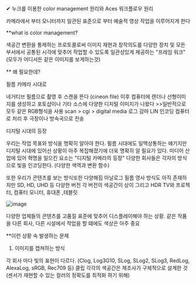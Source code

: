✔ 누크를 이용한 color management 원리와 Aces 워크플로우 원리

카메라에서 부터 모니터까지 일관된 표준으로 부터 예술적 영상 작업을 이루어지게 한다 

**what is color management? 

색공간 변환을 통제하는 프로토콜로써 이미지 재현과 창작의도를 다양한 장치 및 모든 부서에서 공통된 시각에 맞추어 작업할 수 있도록 일관성있게 제공하는 "프레임 워크"
(모두가 어디서든 같은 이미지를 보게하는것) 

** 왜 필요한데? 

필름 카메라 시대로 

네거티브 필름으로 촬영 후 스캔을 뜬다 (cineon file) 이후 컴퓨터에 렌더나 선형이미지를 생성하고 포토샵이나 기타 소스에 다양한 디지털 이미지가 나왔다 >>일반적으로 모두 같은 RGB형식을 사용
scan > cgi > digital media  로그 감마 LIN 인코딩 컴퓨터로 처리 후 극장이나 방속국으로 전송 

디지털 시대의 등장 

우리는 작업 목표와 방식을 명확히 알아야 한다. 필름 시대에도 일맥상통하는 얘기지만 디지털 시대에 있어선 상황이 아주 복잡해졌기에 더욱 명확히 알 필요가 있다. 
미디어 산업에 있어 혁명을 일으킨 요소는 "디지털 카메라의 등장" 다양한 회사들은 각자의 방식으로 빛을 인코딩한다. (다양한 색역과 변환 함수) 

또한 우리가 콘텐츠를 보는 방식또한 다양해짐 아날로그 필름 영사 방식도 아직 존재하지만 SD, HD, UHD 등 다양한 버전 각 버전의 색공간이 상이 그리고 HDR TV와 프로젝터, 컴퓨터 모니터, 휴대폰
,테블릿 

![image](https://user-images.githubusercontent.com/90597861/135765676-d846aeb6-c905-47fd-8dd0-ccf90680dd6c.png)

다양한 업체들의 콘텐츠를 고품질 표준에 맞추어 디스플레이해야 하는 상황. 같은 작품을 다른 회사, 다른 시설에서 작업을 할 떄에도 색상은 아주 중요 

**이런 상황 속 발생하는 문제 

1. 이미지를 캡쳐하는 방식 

각 회사 마다 빛의 표현이 다르다. (Clog, Log3G10, SLog, SLog2, SLog3, RedLog, AlexaLog, sRGB, Rec709 등) 클립 각각의 색공간은 제조사가 구체적으로 설계한 것 (센서가 재현할 수 있는 컬러의 정확도를 
최적화 하기 위해) 
